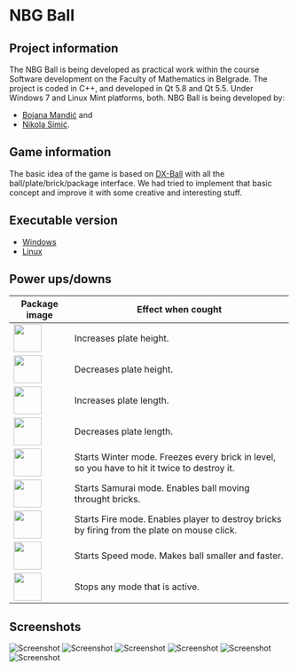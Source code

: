 # NBG Ball

## Project information

The NBG Ball is being developed as practical work within the course Software development on the Faculty of Mathematics in Belgrade. The project is coded in C++, and developed in Qt 5.8 and Qt 5.5. Under Windows 7 and Linux Mint platforms, both.
NBG Ball is being developed by:
+ [Bojana Mandić](https://github.com/mandic-bojana "GitHub profile")
and
+ [Nikola Simić](https://github.com/simkers "GitHub profile").

## Game information

The basic idea of the game is based on [DX-Ball](https://en.wikipedia.org/wiki/DX-Ball "Wikipedia page") with all the ball/plate/brick/package interface. We had tried to implement that basic concept and improve it with some creative and interesting stuff.

## Executable version

+ [Windows](../..//raw/master/NBG.rar "Download")
+ [Linux](../..//raw/master/NBG_Ball.tar.gz "Download")

## Power ups/downs

| Package image | Effect when cought |
|---------------|--------------------|
| <img src="../master/images/plate_increase_height.png" width="50" align = "middle"> | Increases plate height. |
| <img src="../master/images/plate_decrease_height.png" width="50" align = "middle"> | Decreases plate height. |
| <img src="../master/images/plate_increase_length.png" width="50" align = "middle"> | Increases plate length. |
| <img src="../master/images/plate_decrease_length.png" width="50" align = "middle"> | Decreases plate length. |
| <img src="../master/images/ice_cream.png" width="50" align = "middle"> | Starts Winter mode. Freezes every brick in level, so you have to hit it twice to destroy it. |
| <img src="../master/images/sushi.png" width="50" align = "middle"> | Starts Samurai mode. Enables ball moving throught bricks. |
| <img src="../master/images/pepper.png" width="50" align = "middle"> | Starts Fire mode. Enables player to destroy bricks by firing from the plate on mouse click. |
| <img src="../master/images/speed_candy.png" width="50" align = "middle"> | Starts Speed mode. Makes ball smaller and faster. |
| <img src="../master/images/package.png" width="50" align = "middle"> | Stops any mode that is active. |

## Screenshots

![Screenshot](../master/screenshots/1.png)
![Screenshot](../master/screenshots/2.png)
![Screenshot](../master/screenshots/3.png)
![Screenshot](../master/screenshots/4.png)
![Screenshot](../master/screenshots/5.png)
![Screenshot](../master/screenshots/6.png)
